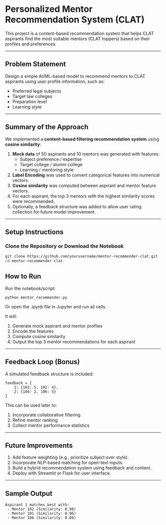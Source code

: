# Personalized Mentor Recommendation System (CLAT)

This project is a content-based recommendation system that helps CLAT aspirants find the most suitable mentors (CLAT toppers) based on their profiles and preferences.

---

## Problem Statement

Design a simple AI/ML-based model to recommend mentors to CLAT aspirants using user profile information, such as:

- Preferred legal subjects
- Target law colleges
- Preparation level
- Learning style

---

## Summary of the Approach

We implemented a **content-based filtering recommendation system** using **cosine similarity**:

1. **Mock data** of 50 aspirants and 10 mentors was generated with features:
   - Subject preference / expertise
   - Target college / alumni college
   - Learning / mentoring style
2. **Label Encoding** was used to convert categorical features into numerical vectors.
3. **Cosine similarity** was computed between aspirant and mentor feature vectors.
4. For each aspirant, the top 3 mentors with the highest similarity scores were recommended.
5. Optionally, a feedback structure was added to allow user rating collection for future model improvement.

---

## Setup Instructions

### Clone the Repository or Download the Notebook

```bash
git clone https://github.com/yourusername/mentor-recommender-clat.git
cd mentor-recommender-clat
```
## How to Run
Run the notebook/script:

```
python mentor_recommender.py
```
Or open the .ipynb file in Jupyter and run all cells.

It will:

1. Generate mock aspirant and mentor profiles
2. Encode the features
3. Compute cosine similarity
4. Output the top 3 mentor recommendations for each aspirant

---

## Feedback Loop (Bonus)
A simulated feedback structure is included:
```
feedback = {
    1: {101: 5, 102: 4},  
    2: {104: 2, 106: 5}
}
```
This can be used later to:

1. Incorporate collaborative filtering
2. Refine mentor ranking
3. Collect mentor performance statistics

---

## Future Improvements
1. Add feature weighting (e.g., prioritize subject over style).
2. Incorporate NLP-based matching for open-text inputs.
3. Build a hybrid recommendation system using feedback and content.
4. Deploy with Streamlit or Flask for user interface.

---

## Sample Output
```
Aspirant 1 matches best with:
 - Mentor 102 (Similarity: 0.98)
 - Mentor 101 (Similarity: 0.96)
 - Mentor 106 (Similarity: 0.89)
```
